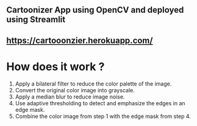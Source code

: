 ## Cartoonizer App using OpenCV and deployed using Streamlit


## https://cartooonzier.herokuapp.com/

# How does it work ?
1. Apply a bilateral filter to reduce the color palette of the image.
2. Convert the original color image into grayscale.
3. Apply a median blur to reduce image noise.
4. Use adaptive thresholding to detect and emphasize the edges in an edge mask.
5. Combine the color image from step 1 with the edge mask from step 4.

